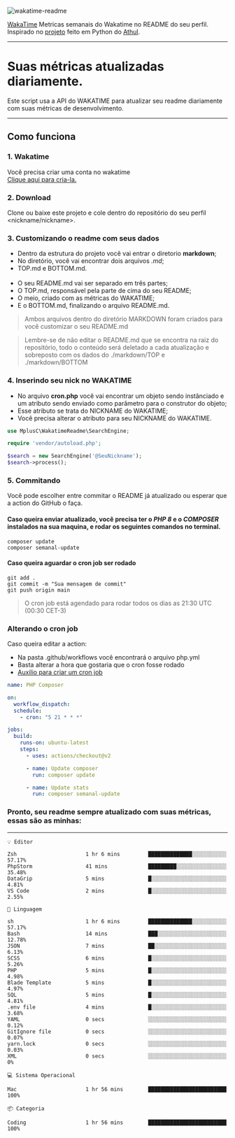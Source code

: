 ![wakatime-readme](https://socialify.git.ci/bymatheus/wakatime-readme/image?description=1&descriptionEditable=M%C3%A9tricas%20semanais%20do%20Wakatime%20no%20seu%20README%20de%20perfil.&font=KoHo&forks=1&language=1&owner=1&pattern=Signal&stargazers=1&theme=Dark)

[WakaTime](https://wakatime.com) Metricas semanais do Wakatime no README do seu perfil. <br>
Inspirado no [projeto](https://github.com/athul/waka-readme) feito em Python do [Athul](https://github.com/athul).
___

# Suas métricas atualizadas diariamente.
Este script usa a API do WAKATIME para atualizar seu readme diariamente com suas métricas de desenvolvimento.

___

## Como funciona

### 1. Wakatime
Você precisa criar uma conta no wakatime <br>
[Clique aqui para cria-la.](https://wakatime.com) 

### 2. Download
Clone ou baixe este projeto e cole dentro do repositório do seu perfil <nickname/nickname>.

### 3. Customizando o readme com seus dados
- Dentro da estrutura do projeto você vai entrar o diretorio **markdown**;  
- No diretório, você vai encontrar dois arquivos *.md*;
- TOP.md e BOTTOM.md.
<br><br>
- O seu README.md vai ser separado em três partes; 
- O TOP.md, responsável pela parte de cima do seu README;
- O meio, criado com as métricas do WAKATIME;
- E o BOTTOM.md, finalizando o arquivo README.md.<br>

> Ambos arquivos dentro do diretório MARKDOWN foram criados para você customizar o seu README.md

> Lembre-se de não editar o README.md que se encontra na raiz do repositório, todo o conteúdo será deletado a cada atualização e sobreposto com os dados do ./markdown/TOP e ./markdown/BOTTOM

### 4. Inserindo seu nick no WAKATIME
- No arquivo **cron.php** você vai encontrar um objeto sendo instânciado e um atributo sendo enviado como parâmetro para o construtor do objeto;
- Esse atributo se trata do NICKNAME do WAKATIME;
- Você precisa alterar o atributo para seu NICKNAME do WAKATIME.

```php
use MplusC\WakatimeReadme\SearchEngine;

require 'vendor/autoload.php';

$search = new SearchEngine('@SeuNickname');
$search->process();
```

### 5. Commitando
Você pode escolher entre commitar o README já atualizado ou esperar que a action do GitHub o faça. <br>

#### Caso queira enviar atualizado, você precisa ter o *PHP 8* e o *COMPOSER* instalados na sua maquina, e rodar os seguintes comandos no terminal.
```composer
composer update
composer semanal-update 
```

#### Caso queira aguardar o cron job ser rodado 
```git 
git add .
git commit -m "Sua mensagem de commit"
git push origin main
```

>O cron job está agendado para rodar todos os dias as 21:30 UTC (00:30 CET-3) 

### Alterando o cron job
Caso queira editar a action:

- Na pasta .github/workflows você encontrará o arquivo php.yml
- Basta alterar a hora que gostaria que o cron fosse rodado
- [Auxilio para criar um cron job](https://crontab.guru)

```yml
name: PHP Composer

on:
  workflow_dispatch:
  schedule:
    - cron: "5 21 * * *"

jobs:
  build:
    runs-on: ubuntu-latest
    steps:
      - uses: actions/checkout@v2

      - name: Update composer
        run: composer update

      - name: Update stats
        run: composer semanal-update
```

### Pronto, seu readme sempre atualizado com suas métricas, essas são as minhas:

___
```text
💡 Editor

Zsh                      1 hr 6 mins         ██████████████░░░░░░░░░░░     57.17%
PhpStorm                 41 mins             █████████░░░░░░░░░░░░░░░░     35.48%
DataGrip                 5 mins              █░░░░░░░░░░░░░░░░░░░░░░░░      4.81%
VS Code                  2 mins              █░░░░░░░░░░░░░░░░░░░░░░░░      2.55%
```
```text
💬 Linguagem

sh                       1 hr 6 mins         ██████████████░░░░░░░░░░░     57.17%
Bash                     14 mins             ███░░░░░░░░░░░░░░░░░░░░░░     12.78%
JSON                     7 mins              ██░░░░░░░░░░░░░░░░░░░░░░░      6.13%
SCSS                     6 mins              █░░░░░░░░░░░░░░░░░░░░░░░░      5.26%
PHP                      5 mins              █░░░░░░░░░░░░░░░░░░░░░░░░      4.98%
Blade Template           5 mins              █░░░░░░░░░░░░░░░░░░░░░░░░      4.97%
SQL                      5 mins              █░░░░░░░░░░░░░░░░░░░░░░░░      4.81%
.env file                4 mins              █░░░░░░░░░░░░░░░░░░░░░░░░      3.68%
YAML                     0 secs              ░░░░░░░░░░░░░░░░░░░░░░░░░      0.12%
GitIgnore file           0 secs              ░░░░░░░░░░░░░░░░░░░░░░░░░      0.07%
yarn.lock                0 secs              ░░░░░░░░░░░░░░░░░░░░░░░░░      0.03%
XML                      0 secs              ░░░░░░░░░░░░░░░░░░░░░░░░░         0%
```
```text
💻 Sistema Operacional

Mac                      1 hr 56 mins        █████████████████████████       100%
```
```text
📦 Categoria

Coding                   1 hr 56 mins        █████████████████████████       100%
```
